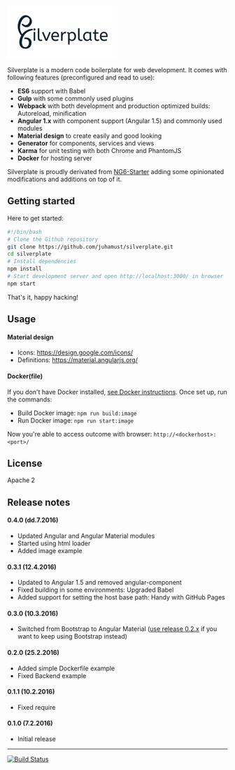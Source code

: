 ![logo](https://raw.githubusercontent.com/juhamust/silverplate/develop/client/app/assets/images/logo-bw.png)

Silverplate is a modern code boilerplate for web development. It comes
with following features (preconfigured and read to use):

- **ES6** support with Babel
- **Gulp** with some commonly used plugins
- **Webpack** with both development and production optimized builds: Autoreload, minification
- **Angular 1.x** with component support (Angular 1.5) and commonly used modules
- **Material design** to create easily and good looking
- **Generator** for components, services and views
- **Karma** for unit testing with both Chrome and PhantomJS
- **Docker** for hosting server

Silverplate is proudly derivated from [NG6-Starter](https://github.com/AngularClass/NG6-starter)
adding some opinionated modifications and additions on top of it.

## Getting started

Here to get started:

```bash
#!/bin/bash
# Clone the Github repository
git clone https://github.com/juhamust/silverplate.git
cd silverplate
# Install dependencies
npm install
# Start development server and open http://localhost:3000/ in browser
npm start
```

That's it, happy hacking!

## Usage

#### Material design

- Icons: https://design.google.com/icons/
- Definitions: https://material.angularjs.org/

#### Docker(file)

If you don't have Docker installed, [see Docker instructions](https://www.docker.com/). Once set up, run the commands:

- Build Docker image: `npm run build:image`
- Run Docker image: `npm run start:image`

Now you're able to access outcome with browser: `http://<dockerhost>:<port>/`

## License

Apache 2

## Release notes


#### 0.4.0 (dd.7.2016)

- Updated Angular and Angular Material modules
- Started using html loader
- Added image example

#### 0.3.1 (12.4.2016)

- Updated to Angular 1.5 and removed angular-component
- Fixed building in some environments: Upgraded Babel
- Added support for setting the host base path: Handy with GitHub Pages

#### 0.3.0 (10.3.2016)

- Switched from Bootstrap to Angular Material ([use release 0.2.x](https://github.com/juhamust/silverplate/tree/v0.2.0) if you want to keep using Bootstrap instead)

#### 0.2.0 (25.2.2016)

- Added simple Dockerfile example
- Fixed Backend example

#### 0.1.1 (10.2.2016)

- Fixed require

#### 0.1.0 (7.2.2016)

- Initial release

-----

[![Build Status](https://travis-ci.org/juhamust/silverplate.svg?branch=master)](https://travis-ci.org/juhamust/silverplate)
